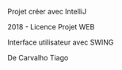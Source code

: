 Projet créer avec IntelliJ

2018 - Licence Projet WEB

Interface utilisateur avec SWING

De Carvalho Tiago
